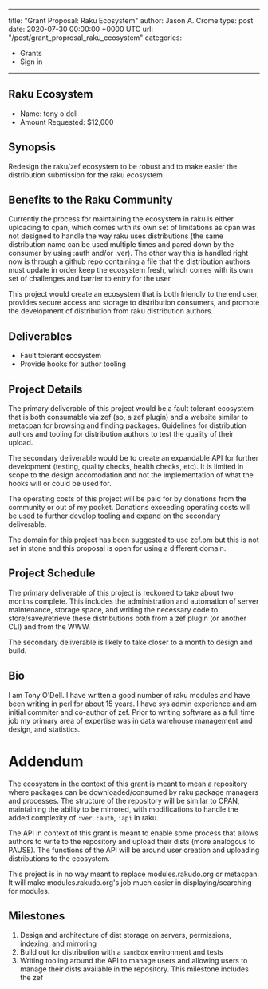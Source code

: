 
---
title: "Grant Proposal: Raku Ecosystem"
author: Jason A. Crome
type: post
date: 2020-07-30 00:00:00 +0000 UTC
url: "/post/grant_proprosal_raku_ecosystem"
categories:
 - Grants
 - Sign in

---

## Raku Ecosystem

- Name: tony o'dell
- Amount Requested: $12,000

## Synopsis

Redesign the raku/zef ecosystem to be robust and to make easier the distribution submission for the raku ecosystem.

## Benefits to the Raku Community

Currently the process for maintaining the ecosystem in raku is either uploading to cpan, which comes with its own set of limitations as cpan was not designed to handle the way raku uses distributions (the same distribution name can be used multiple times and pared down by the consumer by using :auth and/or :ver).  The other way this is handled right now is through a github repo containing a file that the distribution authors must update in order keep the ecosystem fresh, which comes with its own set of challenges and barrier to entry for the user.

This project would create an ecosystem that is both friendly to the end user, provides secure access and storage to distribution consumers, and promote the development of distribution from raku distribution authors.

## Deliverables

- Fault tolerant ecosystem
- Provide hooks for author tooling

## Project Details

The primary deliverable of this project would be a fault tolerant ecosystem that is both consumable via zef (so, a zef plugin) and a website similar to metacpan for browsing and finding packages.  Guidelines for distribution authors and tooling for distribution authors to test the quality of their upload.

The secondary deliverable would be to create an expandable API for further development (testing, quality checks, health checks, etc).  It is limited in scope to the design accomodation and not the implementation of what the hooks will or could be used for.

The operating costs of this project will be paid for by donations from the community or out of my pocket.  Donations exceeding operating costs will be used to further develop tooling and expand on the secondary deliverable.

The domain for this project has been suggested to use zef.pm but this is not set in stone and this proposal is open for using a different domain.

## Project Schedule

The primary deliverable of this project is reckoned to take about two months complete.  This includes the administration and automation of server maintenance, storage space, and writing the necessary code to store/save/retrieve these distributions both from a zef plugin (or another CLI) and from the WWW.

The secondary deliverable is likely to take closer to a month to design and build.

## Bio

I am Tony O'Dell.  I have written a good number of raku modules and have been writing in perl for about 15 years.  I have sys admin experience and am initial commiter and co-author of zef.  Prior to writing software as a full time job my primary area of expertise was in data warehouse management and design, and statistics.

# Addendum

The ecosystem in the context of this grant is meant to mean a repository where packages can be downloaded/consumed by raku package managers and processes.  The structure of the repository will be similar to CPAN, maintaining the ability to be mirrored, with  modifications to handle the added complexity of `:ver`, `:auth`, `:api` in raku.

The API in context of this grant is meant to enable some process that allows authors to write to the repository and upload their dists (more analogous to PAUSE).  The functions of the API will be around user creation and uploading distributions to the ecosystem.

This project is in no way meant to replace modules.rakudo.org or metacpan.  It will make modules.rakudo.org's job much easier in displaying/searching for modules.

## Milestones

1. Design and architecture of dist storage on servers, permissions, indexing, and mirroring
2. Build out for distribution with a `sandbox` environment and tests
3. Writing tooling around the API to manage users and allowing users to manage their dists available in the repository.  This milestone includes the zef